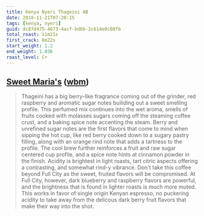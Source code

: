 ```yaml
---
title: Kenya Nyeri Thageini AB
date: 2018-11-21T07:20:15
tags: [kenya, nyeri]
guid: dc87d475-4673-4acf-bd6b-2c614e0c08fb
total_roast: 11m21s
first_crack: 8m22s
start_weight: 1.2
end_weight: 1.036
roast_level: C+
---
```


## [Sweet Maria's][sm] ([wbm][wbm])

[sm]: https://www.sweetmarias.com/kenya-nyeri-thageini-ab-2018.html

[wbm]: https://web.archive.org/web/20180810133217/https://www.sweetmarias.com/kenya-nyeri-thageini-ab-2018.html

> Thageini has a big berry-like fragrance coming out of the grinder, red
> raspberry and aromatic sugar notes builiding out a sweet smelling profile.
> This perfumed mix continues into the wet aroma, smells of fruits cooked with
> molasses sugars coming off the steaming coffee crust, and a baking spice note
> accenting the steam. Berry and unrefined sugar notes are the first flavors
> that come to mind when sipping the hot cup, like red berry cooked down to a
> sugary pastry filling, along with an orange rind note that adds a tartness to
> the profile. The cool brew further reinforces a fruit and raw sugar centered
> cup profile, and a spice note hints at cinnamon powder in the finish. Acidity
> is brightest in light roasts, tart citric aspects offering a contrasting, and
> somewhat rind-y vibrance. Don't take this coffee beyond Full City as the
> sweet, fruited flavors will be compromised. At Full City, however, dark
> blueberry and raspberry flavors are powerful, and the brightness that is found
> in lighter roasts is much more muted. This works in favor of single origin
> Kenyan espresso, no puckering acidity to take away from the delicous dark
> berry fruit flavors that make their way into the shot.
>
